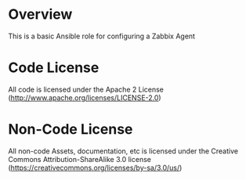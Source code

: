 Overview
=
This is a basic Ansible role for configuring a Zabbix Agent

Code License
=
All code is licensed under the Apache 2 License (http://www.apache.org/licenses/LICENSE-2.0)

Non-Code License
=
All non-code Assets, documentation, etc is licensed under the Creative Commons Attribution-ShareAlike 3.0 license (https://creativecommons.org/licenses/by-sa/3.0/us/)
